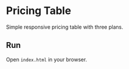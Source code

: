 # Pricing Table

Simple responsive pricing table with three plans.

## Run
Open `index.html` in your browser.
